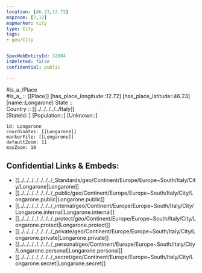 ```yaml
---
location: [46.23,12.72] 
mapzoom: [7,12] 
mapmarker: city 
type: City
tags:
- geo/City


SpocWebEntityId: 32084
isDeleted: false
confidential: public

---
```

#is_a_/Place  
#is_a_ :: [[Place]] 
[has_place_longitude::12.72] 
[has_place_latitude::46.23] 
[name::Longarone] 
State ::  
Country :: [[../../../../../Italy]]  
[StateId::] 
[Population::] 
[Unknown::] 


```leaflet
id: Longarone
coordinates: [[Longarone]] 
markerFile: [[Longarone]] 
defaultZoom: 11 
maxZoom: 18
```


## Confidential Links & Embeds: 
- [[../../../../../../../_Standards/geo/Continent/Europe/Europe~South/Italy/City/Longarone|Longarone]] 
- [[../../../../../../../_public/geo/Continent/Europe/Europe~South/Italy/City/Longarone.public|Longarone.public]] 
- [[../../../../../../../_internal/geo/Continent/Europe/Europe~South/Italy/City/Longarone.internal|Longarone.internal]] 
- [[../../../../../../../_protect/geo/Continent/Europe/Europe~South/Italy/City/Longarone.protect|Longarone.protect]] 
- [[../../../../../../../_private/geo/Continent/Europe/Europe~South/Italy/City/Longarone.private|Longarone.private]] 
- [[../../../../../../../_personal/geo/Continent/Europe/Europe~South/Italy/City/Longarone.personal|Longarone.personal]] 
- [[../../../../../../../_secret/geo/Continent/Europe/Europe~South/Italy/City/Longarone.secret|Longarone.secret]] 
